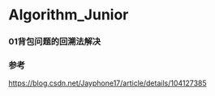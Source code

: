 # Algorithm_Junior
### 01背包问题的回溯法解决
### 参考
https://blog.csdn.net/Jayphone17/article/details/104127385
